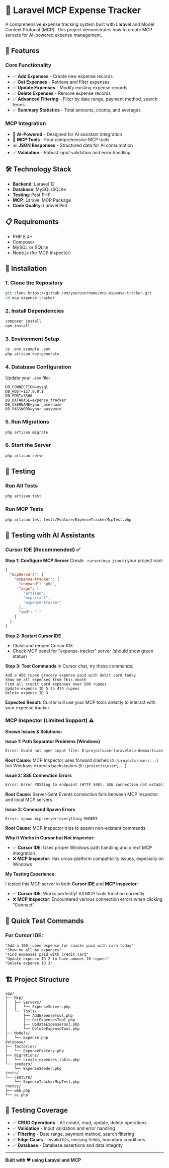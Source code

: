 # 🧾 Laravel MCP Expense Tracker

A comprehensive expense tracking system built with Laravel and Model Context Protocol (MCP). This project demonstrates how to create MCP servers for AI-powered expense management.

## 🚀 Features

### Core Functionality
- ✅ **Add Expenses** - Create new expense records
- ✅ **Get Expenses** - Retrieve and filter expenses
- ✅ **Update Expenses** - Modify existing expense records
- ✅ **Delete Expenses** - Remove expense records
- ✅ **Advanced Filtering** - Filter by date range, payment method, search terms
- ✅ **Summary Statistics** - Total amounts, counts, and averages

### MCP Integration
- 🤖 **AI-Powered** - Designed for AI assistant integration
- 🔧 **MCP Tools** - Four comprehensive MCP tools
- 📊 **JSON Responses** - Structured data for AI consumption
- ✅ **Validation** - Robust input validation and error handling

## 🛠️ Technology Stack

- **Backend**: Laravel 12
- **Database**: MySQL/SQLite
- **Testing**: Pest PHP
- **MCP**: Laravel MCP Package
- **Code Quality**: Laravel Pint

## 📋 Requirements

- PHP 8.4+
- Composer
- MySQL or SQLite
- Node.js (for MCP Inspector)

## 🚀 Installation

### 1. Clone the Repository
```bash
git clone https://github.com/yourusername/mcp-expense-tracker.git
cd mcp-expense-tracker
```

### 2. Install Dependencies
```bash
composer install
npm install
```

### 3. Environment Setup
```bash
cp .env.example .env
php artisan key:generate
```

### 4. Database Configuration
Update your `.env` file:
```env
DB_CONNECTION=mysql
DB_HOST=127.0.0.1
DB_PORT=3306
DB_DATABASE=expense_tracker
DB_USERNAME=your_username
DB_PASSWORD=your_password
```

### 5. Run Migrations
```bash
php artisan migrate
```

### 6. Start the Server
```bash
php artisan serve
```

## 🧪 Testing

### Run All Tests
```bash
php artisan test
```

### Run MCP Tests
```bash
php artisan test tests/Feature/ExpenseTrackerMcpTest.php
```

## 🤖 Testing with AI Assistants

### Cursor IDE (Recommended) ✅

**Step 1: Configure MCP Server**
Create `.cursor/mcp.json` in your project root:
```json
{
  "mcpServers": {
    "expense-tracker": {
      "command": "php",
      "args": [
        "artisan",
        "mcp:start",
        "expense-tracker"
      ],
      "cwd": "."
    }
  }
}
```

**Step 2: Restart Cursor IDE**
- Close and reopen Cursor IDE
- Check MCP panel for "expense-tracker" server (should show green status)

**Step 3: Test Commands**
In Cursor chat, try these commands:
```
Add a 450 rupee grocery expense paid with debit card today
Show me all expenses from this month
Find all credit card expenses over 500 rupees
Update expense ID 5 to 475 rupees
Delete expense ID 3
```

**Expected Result:** Cursor will use your MCP tools directly to interact with your expense tracker.

### MCP Inspector (Limited Support) ⚠️

**Known Issues & Solutions:**

**Issue 1: Path Separator Problems (Windows)**
```bash
Error: Could not open input file: D:projectsuserlaravelmcp-demoartisan
```
**Root Cause:** MCP Inspector uses forward slashes (`D:/projects/user/...`) but Windows expects backslashes (`D:\projects\user\...`)

**Issue 2: SSE Connection Errors**
```bash
Error: Error POSTing to endpoint (HTTP 500): SSE connection not established
```
**Root Cause:** Server-Sent Events connection fails between MCP Inspector and local MCP servers

**Issue 3: Command Spawn Errors**
```bash
Error: spawn mcp-server-everything ENOENT
```
**Root Cause:** MCP Inspector tries to spawn non-existent commands

**Why It Works in Cursor but Not Inspector:**
- ✅ **Cursor IDE**: Uses proper Windows path handling and direct MCP integration
- ❌ **MCP Inspector**: Has cross-platform compatibility issues, especially on Windows

**My Testing Experience:**

I tested this MCP server in both **Cursor IDE** and **MCP Inspector**:

- ✅ **Cursor IDE**: Works perfectly! All MCP tools function correctly
- ❌ **MCP Inspector**: Encountered various connection errors when clicking "Connect"

## 🎯 Quick Test Commands

### For Cursor IDE:
```
"Add a 100 rupee expense for snacks paid with cash today"
"Show me all my expenses"
"Find expenses paid with credit card"
"Update expense ID 2 to have amount 10 rupees"
"Delete expense ID 3"
```

## 🏗️ Project Structure

```
app/
├── Mcp/
│   ├── Servers/
│   │   └── ExpenseServer.php
│   └── Tools/
│       ├── AddExpenseTool.php
│       ├── GetExpensesTool.php
│       ├── UpdateExpenseTool.php
│       └── DeleteExpenseTool.php
├── Models/
│   └── Expense.php
database/
├── factories/
│   └── ExpenseFactory.php
├── migrations/
│   └── create_expenses_table.php
└── seeders/
    └── ExpenseSeeder.php
tests/
└── Feature/
    └── ExpenseTrackerMcpTest.php
routes/
├── web.php
└── ai.php
```

## 🧪 Testing Coverage

- ✅ **CRUD Operations** - All create, read, update, delete operations
- ✅ **Validation** - Input validation and error handling
- ✅ **Filtering** - Date range, payment method, search filtering
- ✅ **Edge Cases** - Invalid IDs, missing fields, boundary conditions
- ✅ **Database** - Database assertions and data integrity

---

**Built with ❤️ using Laravel and MCP**